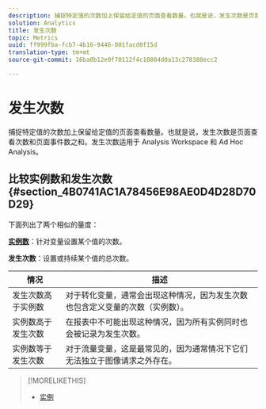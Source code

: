```yaml
---
description: 捕捉特定值的次数加上保留给定值的页面查看数量。也就是说，发生次数是页面查看次数和页面事件数之和。发生次数适用于 Analysis Workspace 和 Ad Hoc Analysis。
solution: Analytics
title: 发生次数
topic: Metrics
uuid: ff999fba-fcb7-4b16-9446-001facd0f15d
translation-type: tm+mt
source-git-commit: 16ba0b12e0f70112f4c10804d0a13c278388ecc2

---
```



# 发生次数

捕捉特定值的次数加上保留给定值的页面查看数量。也就是说，发生次数是页面查看次数和页面事件数之和。发生次数适用于 Analysis Workspace 和 Ad Hoc Analysis。

## 比较实例数和发生次数 {#section_4B0741AC1A78456E98AE0D4D28D70D29}

下面列出了两个相似的量度：

**[实例数](/help/components/c-variables/c-metrics/metrics-instance.md)**：针对变量设置某个值的次数。

**发生次数**：设置或持续某个值的总次数。

| 情况 | 描述 |
|---|---|
| 发生次数高于实例数 | 对于转化变量，通常会出现这种情况，因为发生次数也包含定义变量的次数（实例数）。 |
| 实例数高于发生次数 | 在报表中不可能出现这种情况，因为所有实例同时也会被记录为发生次数。 |
| 实例数等于发生次数 | 对于流量变量，这是最常见的，因为通常情况下它们无法独立于图像请求之外存在。 |

>[!MORELIKETHIS]
>
>* [实例](/help/components/c-variables/c-metrics/metrics-instance.md)


